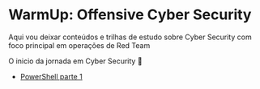 # WarmUp: Offensive Cyber Security
Aqui vou deixar conteúdos e trilhas de estudo sobre Cyber Security com foco principal em operações de Red Team


O inicio da jornada em Cyber Security :baby:

- [PowerShell parte 1](teste)
